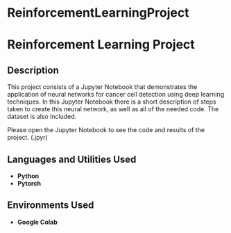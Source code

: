 # ReinforcementLearningProject
<h1>Reinforcement Learning Project</h1>


<h2>Description</h2>
This project consists of a Jupyter Notebook that demonstrates the application of neural networks for cancer cell detection using deep learning techniques.  In this Jupyter Notebook there is a short description of steps taken to create this neural network, as well as all of the needed code.  The dataset is also included.

Please open the Jupyter Notebook to see the code and results of the project. (.jpyr)
<br />


<h2>Languages and Utilities Used</h2>

- <b>Python</b> 
- <b>Pytorch</b>

<h2>Environments Used </h2>

- <b>Google Colab</b>
